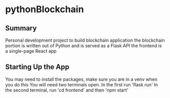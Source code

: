 # pythonBlockchain
## Summary
Personal development project to build blockchain application
the blockchain portion is written out of Python and is served as a Flask API
the frontend is a single-page React app
## Starting Up the App
You may need to install the packages, make sure you are in a venv when you do this
You will need two terminals open. In the first run 'flask run'
In the second terminal, run 'cd frontend' and then 'npm start'